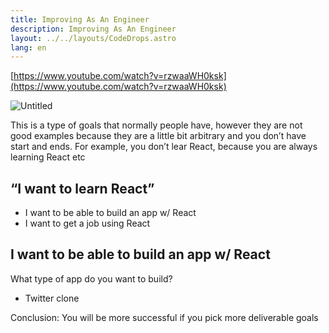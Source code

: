 ```yaml
---
title: Improving As An Engineer
description: Improving As An Engineer
layout: ../../layouts/CodeDrops.astro
lang: en
---
```


[https://www.youtube.com/watch?v=rzwaaWH0ksk](https://www.youtube.com/watch?v=rzwaaWH0ksk)

![Untitled](Improving%20As%20An%20Engineer%20df86321be3ae4dafa038e3eaeecd3494/Untitled.png)

This is a type of goals that normally people have, however they are not good examples because they are a little bit arbitrary and you don’t have start and ends. For example, you don’t lear React, because you are always learning React etc

## “I want to learn React”

- I want to be able to build an app w/ React
- I want to get a job using React

## I want to be able to build an app w/ React

What type of app do you want to build?

- Twitter clone

Conclusion: You will be more successful if you pick more deliverable goals
